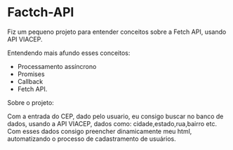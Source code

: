 # Factch-API
Fiz um pequeno projeto para entender conceitos sobre a Fetch API, usando API VIACEP.

Entendendo mais afundo esses conceitos: 

- Processamento assíncrono
- Promises
- Callback
- Fetch API.

Sobre o projeto:

Com a entrada do CEP, dado pelo usuario, eu consigo buscar no banco de dados, usando a API VIACEP, dados como: cidade,estado,rua,bairro etc. 
Com esses dados consigo preencher dinamicamente meu html, automatizando o processo de cadastramento de usuários.
